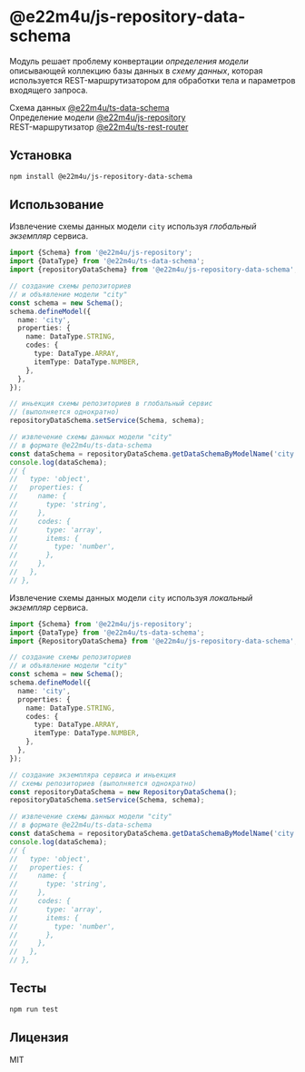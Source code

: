 # @e22m4u/js-repository-data-schema

Модуль решает проблему конвертации *определения модели* описывающей коллекцию
базы данных в *схему данных*, которая используется REST-маршрутизатором для
обработки тела и параметров входящего запроса.

Схема данных [@e22m4u/ts-data-schema](https://www.npmjs.com/package/@e22m4u/ts-data-schema)  
Определение модели [@e22m4u/js-repository](https://www.npmjs.com/package/@e22m4u/js-repository#%D0%BC%D0%BE%D0%B4%D0%B5%D0%BB%D1%8C)  
REST-маршрутизатор [@e22m4u/ts-rest-router](https://www.npmjs.com/package/@e22m4u/ts-rest-router)

## Установка

```bash
npm install @e22m4u/js-repository-data-schema
```

## Использование

Извлечение схемы данных модели `city` используя *глобальный экземпляр* сервиса.

```ts
import {Schema} from '@e22m4u/js-repository';
import {DataType} from '@e22m4u/ts-data-schema';
import {repositoryDataSchema} from '@e22m4u/js-repository-data-schema';

// создание схемы репозиториев
// и объявление модели "city"
const schema = new Schema();
schema.defineModel({
  name: 'city',
  properties: {
    name: DataType.STRING,
    codes: {
      type: DataType.ARRAY,
      itemType: DataType.NUMBER,
    },
  },
});

// иньекция схемы репозиториев в глобальный сервис
// (выполняется однократно)
repositoryDataSchema.setService(Schema, schema);

// извлечение схемы данных модели "city"
// в формате @e22m4u/ts-data-schema
const dataSchema = repositoryDataSchema.getDataSchemaByModelName('city');
console.log(dataSchema);
// {
//   type: 'object',
//   properties: {
//     name: {
//       type: 'string',
//     },
//     codes: {
//       type: 'array',
//       items: {
//         type: 'number',
//       },
//     },
//   },
// },
```

Извлечение схемы данных модели `city` используя *локальный экземпляр* сервиса.

```ts
import {Schema} from '@e22m4u/js-repository';
import {DataType} from '@e22m4u/ts-data-schema';
import {RepositoryDataSchema} from '@e22m4u/js-repository-data-schema';

// создание схемы репозиториев
// и объявление модели "city"
const schema = new Schema();
schema.defineModel({
  name: 'city',
  properties: {
    name: DataType.STRING,
    codes: {
      type: DataType.ARRAY,
      itemType: DataType.NUMBER,
    },
  },
});

// создание экземпляра сервиса и иньекция
// схемы репозиториев (выполняется однократно)
const repositoryDataSchema = new RepositoryDataSchema();
repositoryDataSchema.setService(Schema, schema);

// извлечение схемы данных модели "city"
// в формате @e22m4u/ts-data-schema
const dataSchema = repositoryDataSchema.getDataSchemaByModelName('city');
console.log(dataSchema);
// {
//   type: 'object',
//   properties: {
//     name: {
//       type: 'string',
//     },
//     codes: {
//       type: 'array',
//       items: {
//         type: 'number',
//       },
//     },
//   },
// },
```

## Тесты

```bash
npm run test
```

## Лицензия

MIT
